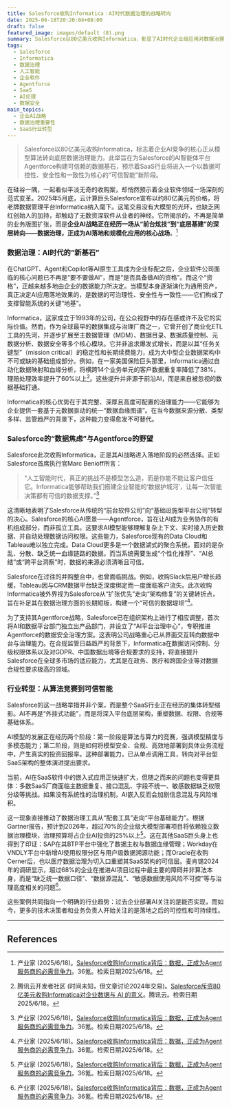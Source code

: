 ```yaml
---
title: Salesforce收购Informatica：AI时代数据治理的战略转向
date: 2025-06-18T20:20:04+08:00
draft: false
featured_image: images/default (8).png
summary: Salesforce以80亿美元收购Informatica，彰显了AI时代企业级应用对数据治理能力的迫切需求。此次收购旨在为Salesforce的AI智能体平台Agentforce提供可信赖的数据基础，标志着AI竞争的核心已从模型本身转向底层数据的可控性与合规性，推动SaaS行业向构建“可信、可控、可持续”智能系统的方向转型。
tags: 
  - Salesforce
  - Informatica
  - 数据治理
  - 人工智能
  - 企业软件
  - Agentforce
  - SaaS
  - AI伦理
  - 数据安全
main_topics: 
  - 企业AI战略
  - 数据治理重要性
  - SaaS行业转型
---
```


> Salesforce以80亿美元收购Informatica，标志着企业AI竞争的核心正从模型算法转向底层数据治理能力。此举旨在为Salesforce的AI智能体平台Agentforce构建可信赖的数据基石，预示着SaaS行业将进入一个以数据可控性、安全性和一致性为核心的“可信智能”新阶段。

在硅谷一隅，一起看似平淡无奇的收购案，却悄然预示着企业软件领域一场深刻的范式变革。2025年5月底，云计算巨头Salesforce宣布以约80亿美元的价格，将老牌数据管理平台Informatica纳入麾下。这笔交易没有大模型的光环，也缺乏网红创始人的加持，却触动了无数资深软件从业者的神经。它所揭示的，不再是简单的业务版图扩张，而是**企业AI战略正在经历一场从“前台炫技”到“底层基建”的深层转向——数据治理，正成为AI落地和规模化应用的核心战场**。[^1]

### 数据治理：AI时代的“新基石”

在ChatGPT、Agent和Copilot等AI原生工具成为企业标配之后，企业软件公司面临的核心问题已不再是“要不要做AI”，而是“是否具备做AI的资格”。而这个“资格”，正越来越多地由企业的数据能力所决定。当模型本身逐渐演化为通用资产，真正决定AI应用落地效果的，是数据的可治理性、安全性与一致性——它们构成了支撑智能系统的关键“地基”。

Informatica，这家成立于1993年的公司，在公众视野中的存在感或许不及它的实际价值。然而，作为全球最早的数据集成与治理厂商之一，它曾开创了商业化ETL工具的先河，并逐步扩展至主数据管理（MDM）、数据目录、数据质量控制、元数据分析、数据安全等多个核心模块。它并非追求爆发式增长，而是以其“任务关键型”（mission critical）的稳定性和长期续费能力，成为大中型企业数据架构中不可或缺的基础组成部分。例如，在一家美国保险巨头那里，Informatica通过自动化数据映射和血缘分析，将横跨14个业务单元的客户数据重复率降低了38%，理赔处理效率提升了60%以上[^2]。这些提升并非源于前沿AI，而是来自被忽视的数据基础打通。

Informatica的核心优势在于其完整、深厚且高度可配置的治理能力——它能够为企业提供一套基于元数据驱动的统一“数据血缘图谱”。在当今数据来源分散、类型多样、监管趋严的背景下，这种能力变得愈发不可替代。

### Salesforce的“数据焦虑”与Agentforce的野望

Salesforce此次收购Informatica，正是其AI战略进入落地阶段的必然选择。正如Salesforce首席执行官Marc Benioff所言：

> “人工智能时代，真正的挑战不是模型怎么造，而是你能不能让客户信任它。Informatica能够帮助我们搭建企业智能的‘数据护城河’，让每一次智能决策都有可信的数据支撑。”[^1]

这清晰地表明了Salesforce从传统的“前台软件公司”向“基础设施型平台公司”转型的决心。Salesforce的核心AI愿景——Agentforce，旨在让AI成为业务协作的有机组成部分，而非孤立工具。这要求AI模型能够理解复杂上下文、实时接入历史数据、并自动处理数据访问权限。这些能力，Salesforce现有的Data Cloud和Tableau难以独立完成。Data Cloud更多是一个数据湖式的聚合系统，面对的是杂乱、分散、缺乏统一血缘链路的数据。而当系统需要生成“个性化推荐”、“AI总结”或“跨平台洞察”时，数据的来源必须清晰且可信。

Salesforce在过往的并购整合中，也曾面临挑战。例如，收购Slack后用户增长趋缓，Tableau因与CRM数据平台缺乏深度绑定而一度面临客户流失。此次收购Informatica被外界视为Salesforce从“扩张优先”走向“架构修复”的关键转折点，旨在补足其在数据治理方面的长期短板，构建一个“可信的数据堤坝”[^1]。

为了支持其Agentforce战略，Salesforce已在组织架构上进行了相应调整，首次将AI和数据平台部门独立出产品部门，并设立了“AI平台治理中心”，专职推进Agentforce的数据安全治理方案。这表明公司战略重心已从界面交互转向数据中台与治理能力。在合规监管日益趋严的背景下，Informatica在数据访问控制、分级权限体系以及对GDPR、中国数据出境等合规要求的支持，将直接提升Salesforce在全球多市场的适应能力，尤其是在政务、医疗和跨国企业等对数据合规性要求极高的领域。

### 行业转型：从算法竞赛到可信智能

Salesforce的这一战略举措并非个案，而是整个SaaS行业正在经历的集体转型缩影。AI不再是“外挂式功能”，而是将深入平台底层架构，重塑数据、权限、合规等基础体系。

AI模型的发展正在经历两个阶段：第一阶段是算法与算力的竞赛，强调模型精度与多模态能力；第二阶段，则是如何将模型安全、合规、高效地部署到具体业务流程中，产生真实的投资回报率。这种部署能力，已从单点调用工具，转向对平台型SaaS架构的整体演进提出要求。

当前，AI在SaaS软件中的嵌入式应用正快速扩大，但随之而来的问题也变得更具体：多数SaaS厂商面临主数据重复、接口混乱、字段不统一、敏感数据缺乏权限分级等挑战。如果没有系统性的治理机制，AI嵌入反而会加剧信息混乱与风险堆积。

这一现象直接推动了数据治理工具从“配套工具”走向“平台基础能力”。根据Gartner报告，预计到2026年，超过70%的企业级大模型部署项目将依赖独立数据治理模块，治理预算将占企业AI投资的25%以上[^1]。这在其他SaaS巨头身上也得到了印证：SAP在其BTP平台中强化了数据主权与数据血缘管理；Workday在VNDLY平台中新增AI使用权限分区与用户级数据溯源功能；而Oracle在收购Cerner后，也以医疗数据治理为切入口重塑其SaaS架构的可信层。麦肯锡2024年的调研显示，超过68%的企业在推进AI项目过程中最主要的障碍并非算法本身，而是“缺乏统一数据口径”、“数据源混乱”、“敏感数据使用风险不可控”等与治理高度相关的问题[^1]。

这些案例共同指向一个明确的行业趋势：过去企业部署AI关注的是能否实现，而如今，更多的技术决策者和业务负责人开始关注的是落地之后的可控性和可持续性。

---

## References

[^1]: 产业家 (2025/6/18)。[Salesforce收购Informatica背后：数据，正成为Agent服务商的必需竞争力](https://36kr.com/p/3341764483201284)。36氪。检索日期2025/6/18。
[^2]: 腾讯云开发者社区 (时间未知，但文章讨论2024年交易)。[Salesforce斥资80亿美元收购Informatica对企业数据与 AI 的意义](https://cloud.tencent.com/developer/news/2613031)。腾讯云。检索日期2025/6/18。
[^3]: 搜狐 (时间未知，但文章讨论2024年交易)。[Salesforce收购Informatica：解读80亿美元背后的企业数据与AI战略](https://www.sohu.com/a/899507942_122066678)。搜狐。检索日期2025/6/18。
[^4]: Jimo Studio (时间未知，但文章讨论2024年交易)。[Salesforce斥资80亿美元收购Informatica 强化AI智能体可信数据基础](https://jimo.studio/blog/salesforce-spends-8-billion-to-acquire-informatica-to-strengthen-ai-agent-trusted-data-foundation/)。Jimo Studio。检索日期2025/6/18。
[^5]: RPA中国 (2024/4/22)。[解读 ：Salesforce 斥资 110 亿美元收购 Informatica](http://www.rpa-cn.com/lowcode/2024-04-22/4586.html)。RPA中国。检索日期2025/6/18。
